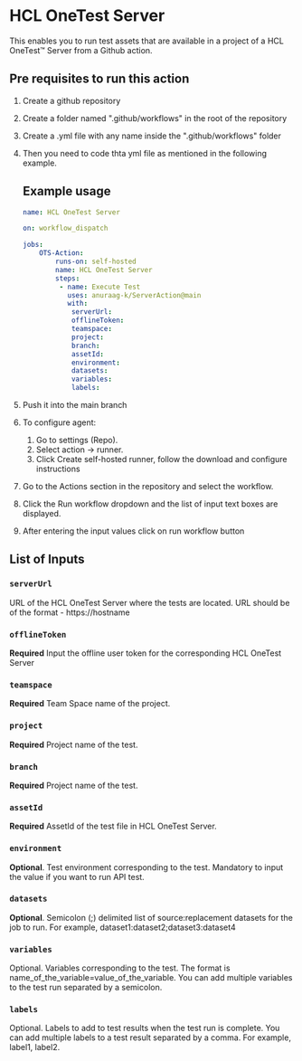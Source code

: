# HCL OneTest Server

This enables you to run test assets that are available in a project of a HCL OneTest™ Server from a Github action.

## Pre requisites to run this action

1. Create a github repository
2. Create a folder named ".github/workflows" in the root of the repository
3. Create a .yml file with any name inside the ".github/workflows" folder 
4. Then you need to code thta yml file as mentioned in the following example.

    ## Example usage

    ```yaml
    name: HCL OneTest Server

    on: workflow_dispatch

    jobs:
        OTS-Action:
            runs-on: self-hosted
            name: HCL OneTest Server
            steps:
             - name: Execute Test
               uses: anuraag-k/ServerAction@main
               with:
                serverUrl:
                offlineToken:
                teamspace:
                project:
                branch:
                assetId:
                environment:
                datasets:
                variables:
                labels:

    ```
5. Push it into the main branch
6. To configure agent:
    1. Go to settings (Repo).
    2. Select action -> runner.
    3. Click Create self-hosted runner, follow the download and configure instructions
7. Go to the Actions section in the repository and select the workflow.
8. Click the Run workflow dropdown and the list of input text boxes are displayed.
9. After entering the input values click on run workflow button

## List of Inputs

### `serverUrl`

URL of the HCL OneTest Server where the tests are located. URL should be of the format - https://hostname

### `offlineToken`

**Required** Input the offline user token for the corresponding HCL OneTest Server

### `teamspace`

**Required** Team Space name of the project.

### `project`

**Required** Project name of the test.

### `branch`

**Required** Project name of the test.

### `assetId`

**Required** AssetId of the test file in HCL OneTest Server.

### `environment`

**Optional**. Test environment corresponding to the test. Mandatory to input the value if you want to run API test.

### `datasets`

**Optional**. Semicolon (;) delimited list of source:replacement datasets for the job to run. For example, dataset1:dataset2;dataset3:dataset4

### `variables`

Optional. Variables corresponding to the test. The format is name_of_the_variable=value_of_the_variable. You can add multiple variables to the test run separated by a semicolon.

### `labels`
Optional. Labels to add to test results when the test run is complete. You can add multiple labels to a test result separated by a comma. For example, label1, label2.
